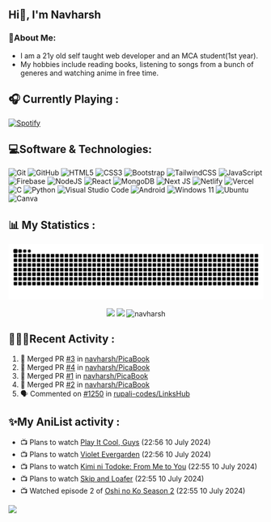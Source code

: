 ## Hi👋, I'm Navharsh
### 📝About Me:

- I am a 21y old self taught web developer and an MCA student(1st year).
- My hobbies include reading books, listening to songs from a bunch of generes and watching anime in free time.

## 🎧 Currently Playing :
  [![Spotify](https://nav-spotify.vercel.app/api/spotify?background_color=0d1117&border_color=4e334e)](https://open.spotify.com/user/chwmd7jiqjx7cqlnc1rfzri7s)


## 💻Software & Technologies:
![Git](https://img.shields.io/badge/git-%23F05033.svg?style=for-the-badge&logo=git&logoColor=white)
![GitHub](https://img.shields.io/badge/GITHUB-181717?style=for-the-badge&logo=github&logoColor=white)
![HTML5](https://img.shields.io/badge/html5-%23E34F26.svg?style=for-the-badge&logo=html5&logoColor=white)
![CSS3](https://img.shields.io/badge/css3-%231572B6.svg?style=for-the-badge&logo=css3&logoColor=white)
![Bootstrap](https://img.shields.io/badge/bootstrap-%23563D7C.svg?style=for-the-badge&logo=bootstrap&logoColor=white)
![TailwindCSS](https://img.shields.io/badge/tailwindcss-%2338B2AC.svg?style=for-the-badge&logo=tailwind-css&logoColor=white)
![JavaScript](https://img.shields.io/badge/javascript-%23323330.svg?style=for-the-badge&logo=javascript&logoColor=%23F7DF1E)
![Firebase](https://img.shields.io/badge/Firebase-039BE5?style=for-the-badge&logo=Firebase&logoColor=white)
![NodeJS](https://img.shields.io/badge/node.js-6DA55F?style=for-the-badge&logo=node.js&logoColor=white)
![React](https://img.shields.io/badge/react-%2320232a.svg?style=for-the-badge&logo=react&logoColor=%2361DAFB)
![MongoDB](https://img.shields.io/badge/MongoDB-%234ea94b.svg?style=for-the-badge&logo=mongodb&logoColor=white)
![Next JS](https://img.shields.io/badge/Next-black?style=for-the-badge&logo=next.js&logoColor=white)
![Netlify](https://img.shields.io/badge/netlify-%23000000.svg?style=for-the-badge&logo=netlify&logoColor=#00C7B7)
![Vercel](https://img.shields.io/badge/vercel-%23000000.svg?style=for-the-badge&logo=vercel&logoColor=white)
![C](https://img.shields.io/badge/c-%2300599C.svg?style=for-the-badge&logo=c%2B%2B&logoColor=white)
![Python](https://img.shields.io/badge/python-3670A0?style=for-the-badge&logo=python&logoColor=ffdd54)
![Visual Studio Code](https://img.shields.io/badge/VISUAL--STUDIO--CODE-007ACC?style=for-the-badge&logo=visual-studio-code&logoColor=white)
![Android](https://img.shields.io/badge/Android-3DDC84?style=for-the-badge&logo=android&logoColor=white)
![Windows 11](https://img.shields.io/badge/Windows-0078D6?style=for-the-badge&logo=windows&logoColor=white)
![Ubuntu](https://img.shields.io/badge/Ubuntu-E95420?style=for-the-badge&logo=ubuntu&logoColor=white)
![Canva](https://img.shields.io/badge/Canva-%2300C4CC.svg?style=for-the-badge&logo=Canva&logoColor=white)


  


## 📊 My Statistics :

<div align="center"> <img src="https://raw.githubusercontent.com/navharsh/navharsh/output/github-contribution-grid-snake-dark.svg" /></div>

  <p align="center">
  <img height="50%" width="auto" src ="https://nav-readme.vercel.app/api?username=navharsh&show_icons=true&count_private=true&theme=github_dark&hide_border=true&hide=contribs&rank_icon=github&bg_color=00000000">
  <img height="50%" width="auto" src ="https://nav-readme.vercel.app/api/top-langs/?username=navharsh&layout=compact&hide_border=true&theme=github_dark&bg_color=00000000&langs_count=6">
  <img height="45%" width="auto" src="https://github-readme-streak-stats.herokuapp.com/?user=navharsh&theme=github_dark&hide_border=true&bg_color=00000000" alt="navharsh" />
 </p>
 

## 🧑🏻‍💻Recent Activity :

<!--START_SECTION:activity-->
1. 🎉 Merged PR [#3](https://github.com/navharsh/PicaBook/pull/3) in [navharsh/PicaBook](https://github.com/navharsh/PicaBook)
2. 🎉 Merged PR [#4](https://github.com/navharsh/PicaBook/pull/4) in [navharsh/PicaBook](https://github.com/navharsh/PicaBook)
3. 🎉 Merged PR [#1](https://github.com/navharsh/PicaBook/pull/1) in [navharsh/PicaBook](https://github.com/navharsh/PicaBook)
4. 🎉 Merged PR [#2](https://github.com/navharsh/PicaBook/pull/2) in [navharsh/PicaBook](https://github.com/navharsh/PicaBook)
5. 🗣 Commented on [#1250](https://github.com/rupali-codes/LinksHub/issues/1250#issuecomment-1628917802) in [rupali-codes/LinksHub](https://github.com/rupali-codes/LinksHub)
<!--END_SECTION:activity-->

## ✨My AniList activity :

<!-- ANILIST_ACTIVITY:start -->

-   📺 Plans to watch [Play It Cool, Guys](https://anilist.co/anime/147885) (22:56 10 July 2024)
-   📺 Plans to watch [Violet Evergarden](https://anilist.co/anime/21827) (22:56 10 July 2024)
-   📺 Plans to watch [Kimi ni Todoke: From Me to You](https://anilist.co/anime/6045) (22:55 10 July 2024)
-   📺 Plans to watch [Skip and Loafer](https://anilist.co/anime/141911) (22:55 10 July 2024)
-   📺 Watched episode 2 of [Oshi no Ko Season 2](https://anilist.co/anime/166531) (22:55 10 July 2024)

<!-- ANILIST_ACTIVITY:end -->

[![](https://visitcount.itsvg.in/api?id=navharsh&label=Profile%20Views&color=12&icon=3&pretty=true)](https://visitcount.itsvg.in)
